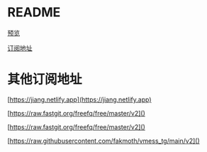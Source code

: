 # README

[预览](http://needis.me/subscribe/encrypt.html)

[订阅地址](https://raw.githubusercontent.com/samjoeyang/subscribe/main/fly)

# 其他订阅地址

[https://jiang.netlify.app](https://jiang.netlify.app)

[https://raw.fastgit.org/freefq/free/master/v2]() 

[https://raw.fastgit.org/freefq/free/master/v2]()

[https://raw.githubusercontent.com/fakmoth/vmess_tg/main/v2]()
